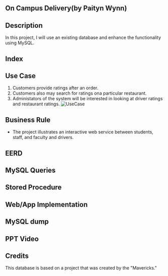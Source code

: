 ## On Campus Delivery(by Paityn Wynn)
## Description
In this project, I will use an existing database and enhance the functionality using MySQL. 
## Index

## Use Case
1. Customers provide ratings after an order.
2. Customers also may search for ratings ona particular restaurant.
3. Administators of the system will be interested in looking at driver ratings and restaurant ratings.
![UseCase](https://user-images.githubusercontent.com/73601140/100555345-c818fb00-3268-11eb-8597-5a637a73eef3.png)
## Business Rule
- The project illustrates an interactive web service between students, staff, and faculty and drivers.
## EERD
## MySQL Queries
## Stored Procedure
## Web/App Implementation
## MySQL dump
## PPT Video
## Credits
This database is based on a project that was created by the "Mavericks."
